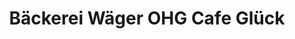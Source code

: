 ---
title: "Bäckerei Wäger OHG Cafe Glück"
url: /heikendorf/baeckerei-waeger-ohg-cafe-glueck/
shop: Bäckerei
---